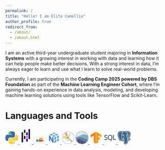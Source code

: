 ```yaml
---
permalink: /
title: "Hello! I am Elita Camellia"
author_profile: true
redirect_from: 
  - /about/
  - /about.html
---
```


I am an active third-year undergraduate student majoring in **Information Systems** with a growing interest in working with data and learning how it can help people make better decisions. With a strong interest in data, I’m always eager to learn and use what I learn to solve real-world problems.

Currently, I am participating in the **Coding Camp 2025 powered by DBS Foundation** as part of the **Machine Learning Engineer Cohort**, where I’m gaining hands-on experience in data analysis, modeling, and developing machine learning solutions using tools like TensorFlow and Scikit-Learn.

# Languages and Tools
<p>
  <a href="https://www.python.org/" target="_blank">
    <img src="/images/python-logo.png" alt="Python" width="40">
  </a>
  <a href="https://pandas.pydata.org/" target="_blank">
    <img src="/images/pandas-logo.png" alt="Pandas" width="40">
  </a>
  <a href="https://scikit-learn.org/" target="_blank">
    <img src="/images/sklearn-logo.png" alt="Scikit-learn" width="40">
  </a>
  <a href="https://numpy.org/" target="_blank">
    <img src="/images/numpy-logo.png" alt="NumPy" width="40">
  </a>
  <a href="https://matplotlib.org/" target="_blank">
    <img src="/images/matplotlib-logo.png" alt="Matplotlib" width="40">
  </a>
  <a href="https://seaborn.pydata.org/" target="_blank">
    <img src="/images/seaborn-logo.png" alt="Seaborn" width="40">
  </a>
  <a href="https://www.tensorflow.org/" target="_blank">
    <img src="/images/tf-logo.png" alt="TensorFlow" width="40">
  </a>
  <a href="" target="_blank">
    <img src="/images/sql-logo.png" alt="SQL" width="40">
  </a>
  <a href="https://www.postgresql.org/" target="_blank">
    <img src="/images/postgresql-logo.png" alt="PostgreSQL" width="40">
  </a>
</p>